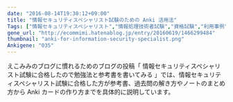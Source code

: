 ```yaml
---
date: "2016-08-14T19:30:12+09:00"
title: "情報セキュリティスペシャリスト試験のための Anki 活用法"
Tags: ["情報セキュリティスペシャリスト","情報処理技術者試験","資格試験","利用事例","AnkiDroid"]
gene_url: "http://ecommimi.hatenablog.jp/entry/20160619/1466299484"
thumbnail: "anki-for-information-security-specialist.png"
Ankigene: "035"
---
```

えこみみのブログに慣れるためのブログの投稿「
情報セキュリティスペシャリスト試験に合格したので勉強法と参考書を書いてみる 」では、情報セキュリティスペシャリスト試験に合格した方が参考書、過去問の解き方やノートのまとめ方から Anki カードの作り方までを具体的に説明しています。
